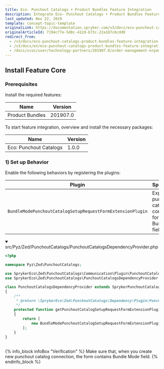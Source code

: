 ```yaml
---
title: Eco- Punchout Catalogs + Product Bundles Feature Integration
description: Integrate Eco- Punchout Catalogs + Product Bundles Feature into the Spryker Commerce OS.
last_updated: Nov 22, 2019
template: concept-topic-template
originalLink: https://documentation.spryker.com/v3/docs/eco-punchout-catalogs-product-bundles-feature-integration
originalArticleId: 7194c77e-5d8c-412d-b73c-22a187c6cdd9
redirect_from:
  - /v3/docs/eco-punchout-catalogs-product-bundles-feature-integration
  - /v3/docs/en/eco-punchout-catalogs-product-bundles-feature-integration
  - /docs/scos/user/technology-partners/201907.0/order-management-erpoms/punchout-catalogs/eco-punchout-catalogs-product-bundles-feature-integration.html  
---
```


## Install Feature Core
### Prerequisites
Install the required features:

| Name | Version |
| --- | --- |
| Product Bundles | 201907.0 |
To start feature integration, overview and install the necessary packages:


| Name | Version |
| --- | --- |
| Eco: Punchout Catalogs | 1.0.0 |

### 1) Set up Behavior
Enable the following behaviors by registering the plugins:

| Plugin | Specification | Prerequisites | Namespace |
| --- | --- | --- | --- |
| `BundleModePunchoutCatalogSetupRequestFormExtensionPlugin` | Expands punchout catalog connection form with Bundle Mode field. | None |`SprykerEco\Zed\PunchoutCatalogs\Communication\Plugin\PunchoutCatalogs` |

<details open>
<summary markdown='span'>src/Pyz/Zed/PunchoutCatalogs/PunchoutCatalogsDependencyProvider.php</summary>

```php
<?php

namespace Pyz\Zed\PunchoutCatalogs;

use SprykerEco\Zed\PunchoutCatalogs\Communication\Plugin\PunchoutCatalogs\BundleModePunchoutCatalogSetupRequestFormExtensionPlugin;
use SprykerEco\Zed\PunchoutCatalogs\PunchoutCatalogsDependencyProvider as SprykerPunchoutCatalogsDependencyProvider;

class PunchoutCatalogsDependencyProvider extends SprykerPunchoutCatalogsDependencyProvider
{
    /**
     * @return \SprykerEco\Zed\PunchoutCatalogs\Dependency\Plugin\PunchoutCatalogSetupRequestFormExtensionPluginInterface[]
     */
    protected function getPunchoutCatalogSetupRequestFormExtensionPlugins(): array
    {
        return [
            new BundleModePunchoutCatalogSetupRequestFormExtensionPlugin(),
        ];
    }
}
```
<br>
</details>
{% info_block infoBox "Verification" %}
Make sure that, when you create new punchout catalog connection, the form contains Bundle Mode field.
{% endinfo_block %}
